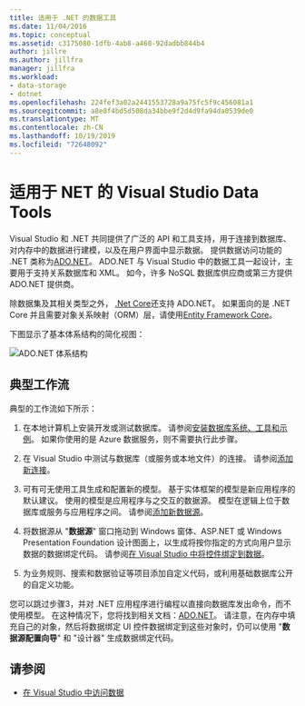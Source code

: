 ```yaml
---
title: 适用于 .NET 的数据工具
ms.date: 11/04/2016
ms.topic: conceptual
ms.assetid: c3175080-1dfb-4ab8-a460-92dadbb844b4
author: jillre
ms.author: jillfra
manager: jillfra
ms.workload:
- data-storage
- dotnet
ms.openlocfilehash: 224fef3a02a2441553728a9a75fc5f9c456081a1
ms.sourcegitcommit: a8e8f4bd5d508da34bbe9f2d4d9fa94da0539de0
ms.translationtype: MT
ms.contentlocale: zh-CN
ms.lasthandoff: 10/19/2019
ms.locfileid: "72648092"
---
```

# <a name="visual-studio-data-tools-for-net"></a>适用于 NET 的 Visual Studio Data Tools

Visual Studio 和 .NET 共同提供了广泛的 API 和工具支持，用于连接到数据库、对内存中的数据进行建模，以及在用户界面中显示数据。 提供数据访问功能的 .NET 类称为[ADO.NET](/dotnet/framework/data/adonet/index)。 ADO.NET 与 Visual Studio 中的数据工具一起设计，主要用于支持关系数据库和 XML。 如今，许多 NoSQL 数据库供应商或第三方提供 ADO.NET 提供商。

除数据集及其相关类型之外， [.Net Core](/dotnet/core/)还支持 ADO.NET。 如果面向的是 .NET Core 并且需要对象关系映射（ORM）层，请使用[Entity Framework Core](/ef/core/)。

下图显示了基本体系结构的简化视图：

![ADO.NET 体系结构](../data-tools/media/raddata-ado-net-architecture-diagram.png)

## <a name="typical-workflow"></a>典型工作流

典型的工作流如下所示：

1. 在本地计算机上安装开发或测试数据库。 请参阅[安装数据库系统、工具和示例](../data-tools/installing-database-systems-tools-and-samples.md)。 如果你使用的是 Azure 数据服务，则不需要执行此步骤。

2. 在 Visual Studio 中测试与数据库（或服务或本地文件）的连接。 请参阅[添加新连接](../data-tools/add-new-connections.md)。

3. 可有可无使用工具生成和配置新的模型。 基于实体框架的模型是新应用程序的默认建议。 使用的模型是应用程序与之交互的数据源。 模型在逻辑上位于数据库或服务与应用程序之间。 请参阅[添加新数据源](../data-tools/add-new-data-sources.md)。

4. 将数据源从 "**数据源**" 窗口拖动到 Windows 窗体、ASP.NET 或 Windows Presentation Foundation 设计图面上，以生成将按你指定的方式向用户显示数据的数据绑定代码。 请参阅[在 Visual Studio 中将控件绑定到数据](../data-tools/bind-controls-to-data-in-visual-studio.md)。

5. 为业务规则、搜索和数据验证等项目添加自定义代码，或利用基础数据库公开的自定义功能。

您可以跳过步骤3，并对 .NET 应用程序进行编程以直接向数据库发出命令，而不使用模型。 在这种情况下，您将找到相关文档：[ADO.NET](/dotnet/framework/data/adonet/index)。 请注意，在内存中填充自己的对象，然后将数据绑定 UI 控件数据绑定到这些对象时，仍可以使用 "**数据源配置向导**" 和 "设计器" 生成数据绑定代码。

## <a name="see-also"></a>请参阅

- [在 Visual Studio 中访问数据](../data-tools/accessing-data-in-visual-studio.md)